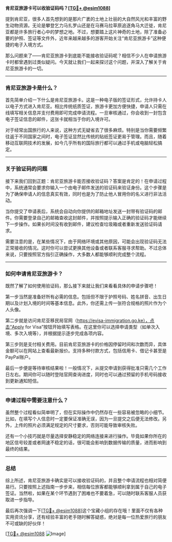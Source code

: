 **肯尼亚旅游卡可以收验证码吗？[[TG💪+ @esim1088](https://t.me/s/esim1088)]**

提到肯尼亚，很多人首先想到的是那片广袤的土地上壮丽的大自然风光和丰富的野生动物资源。无论是攀登乞力马扎罗山还是在马赛马拉草原追逐角马大迁徙，肯尼亚都是许多旅行者心中的梦想之地。不过，想要踏上这片神奇的土地，除了准备必要的护照、签证等文件外，近年来越来越多的游客开始关注“肯尼亚旅游卡”这种便捷的电子入境方式。

那么问题来了——肯尼亚旅游卡到底能不能接收验证码呢？相信不少人在申请旅游卡时都曾遇到过类似疑问。今天就让我们一起来探讨这个问题，并深入了解关于肯尼亚旅游卡的一切。

---

### 肯尼亚旅游卡是什么？

首先简单介绍一下什么是肯尼亚旅游卡。这是一种电子版的签证形式，允许持卡人以电子方式进入肯尼亚。相比传统纸质签证，旅游卡更加方便快捷，申请人只需在线填写相关信息并支付费用即可完成申请流程。一旦审核通过，你会收到一封包含电子签证信息的邮件，这张卡就相当于你的入境许可。

对于经常出国旅行的人来说，这种方式无疑省去了很多麻烦。特别是当你需要频繁往返于不同国家之间时，电子签证显然比传统的贴纸签证更易于管理。而且，随着移动互联网技术的发展，如今几乎所有的国际旅行都可以通过手机或电脑轻松搞定。

---

### 关于验证码的问题

接下来我们回到正题：肯尼亚旅游卡能否接收验证码？答案是肯定的！在申请过程中，系统通常会要求你输入一个由电子邮件发送的验证码来验证身份。这个步骤是为了确保申请人的信息真实有效，同时也是为了防止他人冒用你的名义进行非法活动。

当你提交了申请表后，系统会自动向你提供的邮箱地址发送一封带有验证码的邮件。你需要登录自己的邮箱查收这封邮件，并按照提示输入正确的验证码才能继续下一步操作。如果长时间没有收到邮件，建议检查垃圾箱或者重新发送验证码请求。

需要注意的是，在某些情况下，由于网络环境或其他原因，可能会出现验证码无法正常接收的情况。这时你可以尝试更换其他设备或者联系客服寻求帮助。不过总体来说，只要按照官方指引正确操作，大多数人都能够顺利完成整个流程。

---

### 如何申请肯尼亚旅游卡？

既然了解了如何使用验证码，那么接下来就让我们来看看具体的申请步骤吧！

第一步当然是准备好所有必需的信息。包括但不限于护照号码、姓名拼音、出生日期以及计划入境的时间等基本信息。此外，你还需上传一张符合规格的照片作为个人头像。

第二步就是访问肯尼亚移民局官网（https://evisa-immigration.go.ke），点击“Apply for Visa”按钮开始填写表格。在这里你可以选择申请类型（如单次入境、多次入境等），并根据提示逐步完成各项内容。

第三步则是支付相关费用。目前肯尼亚旅游卡的价格因停留时间和次数而异，具体金额可以在网站上查看最新报价。支持多种付款方式，包括信用卡、借记卡甚至是PayPal账户。

最后一步便是等待审核结果啦！一般情况下，从提交申请到获得批准只需几个工作日左右。期间你可以随时登陆官网查询进度，同时也可以通过预留的手机号码接收到更新通知短信。

---

### 申请过程中需要注意什么？

虽然整个过程看似简单明了，但在实际操作中仍然存在一些容易被忽略的小细节。比如，在填写个人信息时一定要保证准确无误，因为一旦提交之后便无法修改。另外，上传的照片必须满足规定的尺寸要求，否则可能导致审核失败。

还有一个小技巧就是尽量选择安静稳定的网络连接来进行操作。毕竟如果你所在的地区信号较差或者网速不稳定的话，很可能会影响到数据传输的质量，进而影响到最终的结果。

---

### 总结

综上所述，肯尼亚旅游卡确实是可以接收验证码的，并且整个申请流程也相对简便易行。只要按照上述指南一步步来，相信每位旅客都能够顺利拿到属于自己的电子签证。当然啦，如果在某个环节遇到了困难也不要着急，可以随时联系客服人员获取进一步指导。

最后再次强调一下[[TG💪+ @esim1088](https://t.me/s/esim1088)]这个宝藏小组的存在哦！里面不仅有各种实用资讯分享，还有经验丰富的老手随时解答疑惑，绝对是每一位热爱旅行的朋友不可或缺的好伙伴！

[[TG💪+ @esim1088](https://t.me/s/esim1088) ![Image](https://i.postimg.cc/4NQfJmqS/Snipaste-2025-05-13-00-14-12.png)]